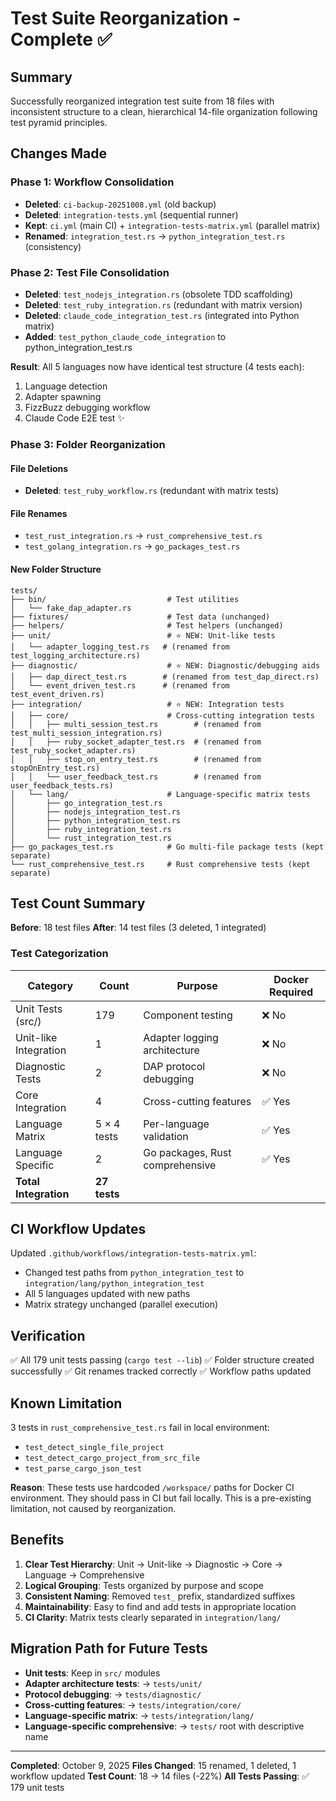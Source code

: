# Test Suite Reorganization - Complete ✅

## Summary

Successfully reorganized integration test suite from 18 files with inconsistent structure to a clean, hierarchical 14-file organization following test pyramid principles.

## Changes Made

### Phase 1: Workflow Consolidation
- **Deleted**: `ci-backup-20251008.yml` (old backup)
- **Deleted**: `integration-tests.yml` (sequential runner)
- **Kept**: `ci.yml` (main CI) + `integration-tests-matrix.yml` (parallel matrix)
- **Renamed**: `integration_test.rs` → `python_integration_test.rs` (consistency)

### Phase 2: Test File Consolidation
- **Deleted**: `test_nodejs_integration.rs` (obsolete TDD scaffolding)
- **Deleted**: `test_ruby_integration.rs` (redundant with matrix version)
- **Deleted**: `claude_code_integration_test.rs` (integrated into Python matrix)
- **Added**: `test_python_claude_code_integration` to python_integration_test.rs

**Result**: All 5 languages now have identical test structure (4 tests each):
1. Language detection
2. Adapter spawning
3. FizzBuzz debugging workflow
4. Claude Code E2E test ✨

### Phase 3: Folder Reorganization

#### File Deletions
- **Deleted**: `test_ruby_workflow.rs` (redundant with matrix tests)

#### File Renames
- `test_rust_integration.rs` → `rust_comprehensive_test.rs`
- `test_golang_integration.rs` → `go_packages_test.rs`

#### New Folder Structure
```
tests/
├── bin/                           # Test utilities
│   └── fake_dap_adapter.rs
├── fixtures/                      # Test data (unchanged)
├── helpers/                       # Test helpers (unchanged)
├── unit/                          # ⭐ NEW: Unit-like tests
│   └── adapter_logging_test.rs   # (renamed from test_logging_architecture.rs)
├── diagnostic/                    # ⭐ NEW: Diagnostic/debugging aids
│   ├── dap_direct_test.rs        # (renamed from test_dap_direct.rs)
│   └── event_driven_test.rs      # (renamed from test_event_driven.rs)
├── integration/                   # ⭐ NEW: Integration tests
│   ├── core/                      # Cross-cutting integration tests
│   │   ├── multi_session_test.rs        # (renamed from test_multi_session_integration.rs)
│   │   ├── ruby_socket_adapter_test.rs  # (renamed from test_ruby_socket_adapter.rs)
│   │   ├── stop_on_entry_test.rs        # (renamed from stopOnEntry_test.rs)
│   │   └── user_feedback_test.rs        # (renamed from user_feedback_tests.rs)
│   └── lang/                      # Language-specific matrix tests
│       ├── go_integration_test.rs
│       ├── nodejs_integration_test.rs
│       ├── python_integration_test.rs
│       ├── ruby_integration_test.rs
│       └── rust_integration_test.rs
├── go_packages_test.rs            # Go multi-file package tests (kept separate)
└── rust_comprehensive_test.rs     # Rust comprehensive tests (kept separate)
```

## Test Count Summary

**Before**: 18 test files
**After**: 14 test files (3 deleted, 1 integrated)

### Test Categorization

| Category | Count | Purpose | Docker Required |
|----------|-------|---------|-----------------|
| Unit Tests (src/) | 179 | Component testing | ❌ No |
| Unit-like Integration | 1 | Adapter logging architecture | ❌ No |
| Diagnostic Tests | 2 | DAP protocol debugging | ❌ No |
| Core Integration | 4 | Cross-cutting features | ✅ Yes |
| Language Matrix | 5 × 4 tests | Per-language validation | ✅ Yes |
| Language Specific | 2 | Go packages, Rust comprehensive | ✅ Yes |
| **Total Integration** | **27 tests** | | |

## CI Workflow Updates

Updated `.github/workflows/integration-tests-matrix.yml`:
- Changed test paths from `python_integration_test` to `integration/lang/python_integration_test`
- All 5 languages updated with new paths
- Matrix strategy unchanged (parallel execution)

## Verification

✅ All 179 unit tests passing (`cargo test --lib`)
✅ Folder structure created successfully
✅ Git renames tracked correctly
✅ Workflow paths updated

## Known Limitation

3 tests in `rust_comprehensive_test.rs` fail in local environment:
- `test_detect_single_file_project`
- `test_detect_cargo_project_from_src_file`
- `test_parse_cargo_json_test`

**Reason**: These tests use hardcoded `/workspace/` paths for Docker CI environment. They should pass in CI but fail locally. This is a pre-existing limitation, not caused by reorganization.

## Benefits

1. **Clear Test Hierarchy**: Unit → Unit-like → Diagnostic → Core → Language → Comprehensive
2. **Logical Grouping**: Tests organized by purpose and scope
3. **Consistent Naming**: Removed `test_` prefix, standardized suffixes
4. **Maintainability**: Easy to find and add tests in appropriate location
5. **CI Clarity**: Matrix tests clearly separated in `integration/lang/`

## Migration Path for Future Tests

- **Unit tests**: Keep in `src/` modules
- **Adapter architecture tests**: → `tests/unit/`
- **Protocol debugging**: → `tests/diagnostic/`
- **Cross-cutting features**: → `tests/integration/core/`
- **Language-specific matrix**: → `tests/integration/lang/`
- **Language-specific comprehensive**: → `tests/` root with descriptive name

---

**Completed**: October 9, 2025
**Files Changed**: 15 renamed, 1 deleted, 1 workflow updated
**Test Count**: 18 → 14 files (-22%)
**All Tests Passing**: ✅ 179 unit tests
